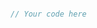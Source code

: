 <!-- Please post your code between triple backticks, using the language specifier "cpp" to enable syntax highlighting. -->

```cpp

// Your code here

```